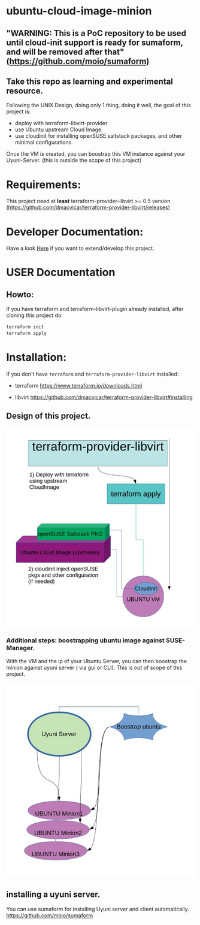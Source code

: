 # ubuntu-cloud-image-minion

## "WARNING: This is a PoC repository to be used until cloud-init support is ready for sumaform, and will be removed after that" (https://github.com/moio/sumaform)

## Take this  repo as learning and experimental resource.





Following the UNIX Design, doing only 1 thing, doing it well, the goal of this project is:

* deploy with terraform-libvirt-provider
* use Ubuntu upstream Cloud Image.
* use cloudinit for installing openSUSE saltstack packages, and other minimal configurations.

Once the VM is created, you can boostrap this VM instance against your Uyuni-Server. (this is outside the scope of this project)


# Requirements:
This project need at **least** terraform-provider-libvirt >= 0.5 version (https://github.com/dmacvicar/terraform-provider-libvirt/releases)


# Developer Documentation:

Have a look [Here](CONTRIBUTING.md) if you want to extend/develop this project.

# USER Documentation

## Howto:

If you have terraform and terraform-libvirt-plugin already installed, after cloning this project do:

```bash
terraform init
terraform apply
```

# Installation:

If you don't have `terraform` and `terraform-provider-libvirt` installed:


* terraform
https://www.terraform.io/downloads.html

* libvirt
https://github.com/dmacvicar/terraform-provider-libvirt#installing

## Design of this project.
![arch](design_doc/architecture.jpg)

### Additional steps: boostrapping ubuntu image against SUSE-Manager.

With the VM and the ip of your Ubuntu Server, you can then boostrap the minion against uyuni server ( via gui or CLI). 
This is out of scope of this project.

![boostrap](design_doc/boostrap.jpg)


## installing a uyuni server.

You can use sumaform for installing Uyuni server and client automatically.
https://github.com/moio/sumaform

